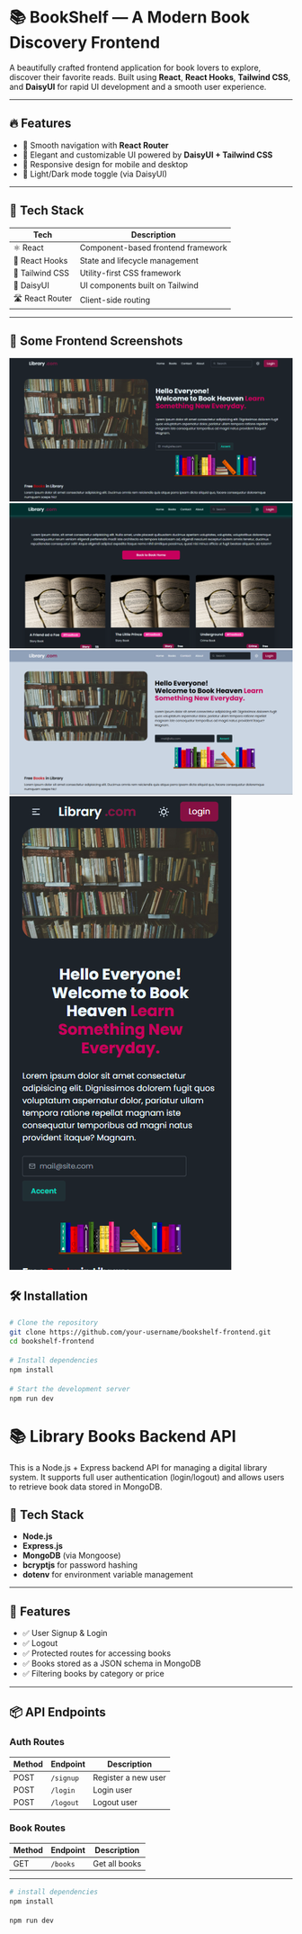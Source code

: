 

# 📚 BookShelf — A Modern Book Discovery Frontend

A beautifully crafted frontend application for book lovers to explore, discover their favorite reads. Built using **React**, **React Hooks**, **Tailwind CSS**, and **DaisyUI** for rapid UI development and a smooth user experience.

---

## 🔥 Features

- 🧭 Smooth navigation with **React Router**
- 🎨 Elegant and customizable UI powered by **DaisyUI + Tailwind CSS**
- 📱 Responsive design for mobile and desktop
- 🌙 Light/Dark mode toggle (via DaisyUI)

---

## 🚀 Tech Stack

| Tech           | Description                             |
|----------------|-----------------------------------------|
| ⚛️ React        | Component-based frontend framework      |
| 🎣 React Hooks | State and lifecycle management          |
| 💨 Tailwind CSS| Utility-first CSS framework             |
| 🌼 DaisyUI     | UI components built on Tailwind         |
| 🛣 React Router| Client-side routing                     |

---

## 📸 Some Frontend Screenshots

![Book Heaven (Dark version) Screenshot 1](Frontend/Screenshots/dark-home.png)
![Book Heaven (Dark version) Screenshot 4](Frontend/Screenshots/dark-books.png)
![Book Heaven (Light version) Screenshot 2](Frontend/Screenshots/light-home.png)
![Book Heaven (Mobile view) Screenshot 3](Frontend/Screenshots/mobile-view.png)

## 🛠️ Installation

```bash
# Clone the repository
git clone https://github.com/your-username/bookshelf-frontend.git
cd bookshelf-frontend

# Install dependencies
npm install

# Start the development server
npm run dev
```
# 📚 Library Books Backend API

This is a Node.js + Express backend API for managing a digital library system. It supports full user authentication (login/logout) and allows users to retrieve book data stored in MongoDB.

## 🔧 Tech Stack

- **Node.js**
- **Express.js**
- **MongoDB** (via Mongoose)
- **bcryptjs** for password hashing
- **dotenv** for environment variable management

---

## 📁 Features

- ✅ User Signup & Login
- ✅ Logout 
- ✅ Protected routes for accessing books
- ✅ Books stored as a JSON schema in MongoDB
- ✅ Filtering books by category or price

---

## 📦 API Endpoints

### Auth Routes

| Method | Endpoint     | Description           |
|--------|--------------|-----------------------|
| POST   | `/signup`  | Register a new user   |
| POST   | `/login`     | Login user            |
| POST   | `/logout`    | Logout user           |

### Book Routes

| Method | Endpoint       | Description                |
|--------|----------------|----------------------------|
| GET    | `/books`       | Get all books              |

---

```bash
# install dependencies
npm install

npm run dev
```

